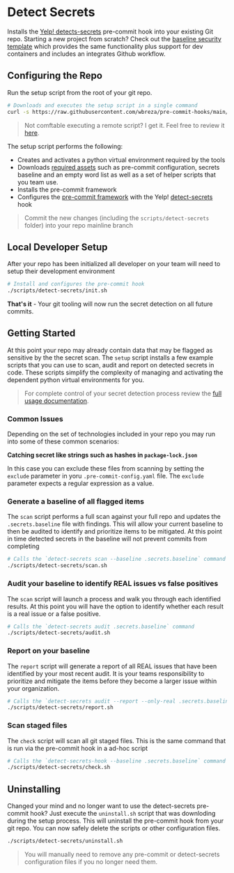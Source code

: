# Detect Secrets

Installs the [Yelp! detects-secrets](https://github.com/yelp/detect-secrets) pre-commit hook into your existing Git repo.
Starting a new project from scratch? Check out the [baseline security template](https://github.com/wbreza/baseline-security-seed) which provides the same functionality plus support for dev containers and includes an integrates Github workflow.

## Configuring the Repo

Run the setup script from the root of your git repo.

```bash
# Downloads and executes the setup script in a single command
curl -s https://raw.githubusercontent.com/wbreza/pre-commit-hooks/main/detect-secrets/scripts/setup.sh | bash
```

> Not comftable executing a remote script?  I get it.  Feel free to review it [here](https://github.com/wbreza/pre-commit-hooks/blob/dev/detect-secrets/scripts/setup.sh).

The setup script performs the following:

- Creates and activates a python virtual environment required by the tools
- Downloads [required assets](https://github.com/wbreza/pre-commit-hooks/tree/main/detect-secrets) such as pre-commit configuration, secrets baseline and an empty word list as well as a set of helper scripts that you team use.
- Installs the pre-commit framework
- Configures the [pre-commit framework](https://www.pre-commit.com) with the Yelp! [detect-secrets](https://github.com/yelp/detect-secrets) hook

> Commit the new changes (including the `scripts/detect-secrets` folder) into your repo mainline branch

## Local Developer Setup

After your repo has been initialized all developer on your team will need to setup their development environment

```bash
# Install and configures the pre-commit hook
./scripts/detect-secrets/init.sh
```

**That's it** - Your git tooling will now run the secret detection on all future commits. 

## Getting Started

At this point your repo may already contain data that may be flagged as sensitive by the the secret scan.
The `setup` script installs a few example scripts that you can use to scan, audit and report on detected secrets in code.
These scripts simplify the complexity of managing and activating the dependent python virtual environments for you.

> For complete control of your secret detection process review the [full usage documentation](https://github.com/yelp/detect-secrets#usage).

### Common Issues

Depending on the set of technologies included in your repo you may run into some of these common scenarios:

**Catching secret like strings such as hashes in `package-lock.json`**

In this case you can exclude these files from scanning by setting the `exclude` parameter in yoru `.pre-commit-config.yaml` file.
The `exclude` parameter expects a regular expression as a value.

### Generate a baseline of all flagged items

The `scan` script performs a full scan against your full repo and updates the `.secrets.baseline` file with findings.
This will allow your current baseline to then be audited to identify and prioritize items to be mitigated.
At this point in time detected secrets in the baseline will not prevent commits from completing

```bash
# Calls the `detect-secrets scan --baseline .secrets.baseline` command
./scripts/detect-secrets/scan.sh
```

### Audit your baseline to identify REAL issues vs false positives

The `scan` script will launch a process and walk you through each identified results. 
At this point you will have the option to identify whether each result is a real issue or a false positive.

```bash
# Calls the `detect-secrets audit .secrets.baseline` command
./scripts/detect-secrets/audit.sh
```

### Report on your baseline

The `report` script will generate a report of all REAL issues that have been identified by your most recent audit.
It is your teams responsibility to prioritize and mitigate the items before they become a larger issue within your organization.

```bash
# Calls the `detect-secrets audit --report --only-real .secrets.baseline` command
./scripts/detect-secrets/report.sh
```

### Scan staged files

The `check` script will scan all git staged files.
This is the same command that is run via the pre-commit hook in a ad-hoc script

```bash
# Calls the `detect-secrets-hook --baseline .secrets.baseline` command
./scripts/detect-secrets/check.sh
```

## Uninstalling

Changed your mind and no longer want to use the detect-secrets pre-commit hook?
Just execute the `uninstall.sh` script that was downloding during the setup process.
This will uninstall the pre-commit hook from your git repo.
You can now safely delete the scripts or other configuration files.

```bash
./scripts/detect-secrets/uninstall.sh
```

> You will manually need to remove any pre-commit or detect-secrets configuration files if you no longer need them.
